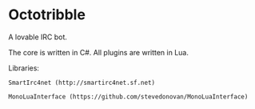 Octotribble
==============

A lovable IRC bot.

The core is written in C#. All plugins are written in Lua.

Libraries:

	SmartIrc4net (http://smartirc4net.sf.net)

	MonoLuaInterface (https://github.com/stevedonovan/MonoLuaInterface)

